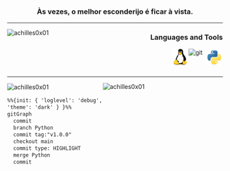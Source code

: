 <h3 align="center">Às vezes, o melhor esconderijo é ficar à vista.</h3>

---

<p><img align=left src="https://github-profile-trophy.vercel.app/?username=achilles0x01&rank=SECRET&theme=juicyfresh&no-bg=true&no-frame=true" rel="noreferrer" alt="achilles0x01"/></p>

<p><h3 align=right>Languages and Tools</h3></p>
	
<a href="https://www.python.org" target="_blank" rel="noreferrer"><img align="right" src="https://raw.githubusercontent.com/devicons/devicon/master/icons/python/python-original.svg" alt="python" width="40" height="40" /></a><a href="https://git-scm.com/" target="_blank" rel="noreferrer"><img align="right" src="https://www.vectorlogo.zone/logos/git-scm/git-scm-icon.svg" alt="git" width="40" height="40" /></a><a href="https://www.linux.org/" target="_blank" rel="noreferrer"><img align="right" src="https://raw.githubusercontent.com/devicons/devicon/master/icons/linux/linux-original.svg" alt="linux" width="40" height="40" /></a>
<br><br><br>

---

<img align="right" src="https://github-readme-stats.vercel.app/api/top-langs?username=achilles0x01&show_icons=true&theme=dark&locale=en&layout=compact" alt="achilles0x01" width="280" height="140" />

<img align="center" src="https://github-readme-streak-stats.herokuapp.com/?user=achilles0x01&theme=dark&locale=en" alt="achilles0x01" />



```mermaid
%%{init: { 'loglevel': 'debug', 'theme': 'dark' } }%%
gitGraph
  commit
  branch Python
  commit tag:"v1.0.0"
  checkout main
  commit type: HIGHLIGHT
  merge Python
  commit
```
